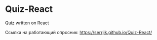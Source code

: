 # Quiz-React
Quiz written on React

Ссылка на работающий опросник: https://serrjik.github.io/Quiz-React/
